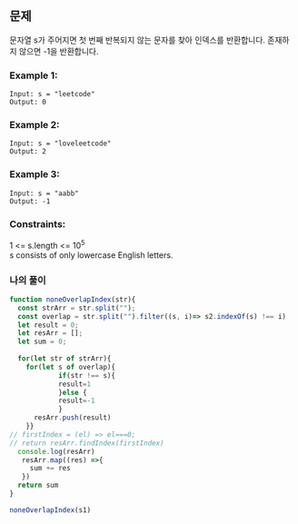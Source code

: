 ## 문제

문자열 s가 주어지면 첫 번째 반복되지 않는 문자를 찾아 인덱스를 반환합니다. 존재하지 않으면 -1을 반환합니다.


### Example 1:
```
Input: s = "leetcode"
Output: 0
```

### Example 2:
```
Input: s = "loveleetcode"
Output: 2
```

### Example 3:
```
Input: s = "aabb"
Output: -1
```

### Constraints:

1 <= s.length <= 10<sup>5</sup> <br/>
s consists of only lowercase English letters.

### 나의 풀이

```javascript
function noneOverlapIndex(str){
  const strArr = str.split("");  
  const overlap = str.split("").filter((s, i)=> s2.indexOf(s) !== i)
  let result = 0;
  let resArr = [];
  let sum = 0;
  
  for(let str of strArr){
    for(let s of overlap){
			if(str !== s){
			result=1
			}else {
			result=-1
			}
      resArr.push(result)
    }}
// firstIndex = (el) => el===0;
// return resArr.findIndex(firstIndex)
  console.log(resArr)
   resArr.map((res) =>{
     sum += res
   })
  return sum
}

noneOverlapIndex(s1)
```
